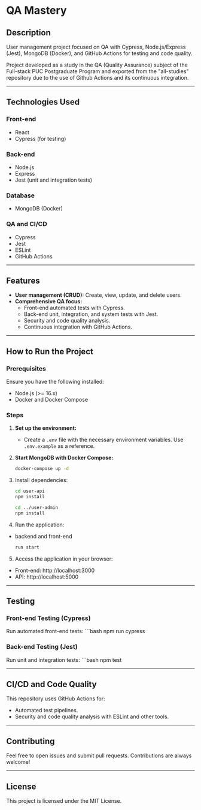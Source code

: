 # QA Mastery  

## Description  
User management project focused on QA with Cypress, Node.js/Express (Jest), MongoDB (Docker), and GitHub Actions for testing and code quality. 

Project developed as a study in the QA (Quality Assurance) subject of the Full-stack PUC Postgraduate Program and exported from the "all-studies" repository due to the use of Github Actions and its continuous integration.

---

## Technologies Used  
### Front-end  
- React  
- Cypress (for testing)  

### Back-end  
- Node.js  
- Express  
- Jest (unit and integration tests)  

### Database  
- MongoDB (Docker)  

### QA and CI/CD  
- Cypress  
- Jest  
- ESLint  
- GitHub Actions  

---

## Features  
- **User management (CRUD):** Create, view, update, and delete users.  
- **Comprehensive QA focus:**  
  - Front-end automated tests with Cypress.  
  - Back-end unit, integration, and system tests with Jest.  
  - Security and code quality analysis.  
  - Continuous integration with GitHub Actions.  

---

## How to Run the Project  

### Prerequisites  
Ensure you have the following installed:  
- Node.js (>= 16.x)  
- Docker and Docker Compose  

### Steps  

1. **Set up the environment:**  
   - Create a `.env` file with the necessary environment variables. Use `.env.example` as a reference.  

2. **Start MongoDB with Docker Compose:**  
   ```bash
   docker-compose up -d

3. Install dependencies:
    ```bash
    cd user-api
    npm install
    ```

    ```bash
    cd ../user-admin
    npm install
    ```

4. Run the application:
- backend and front-end
    ```bash
    run start

5. Access the application in your browser:
- Front-end: http://localhost:3000
- API: http://localhost:5000

---

## Testing
### Front-end Testing (Cypress)
Run automated front-end tests:
    ```bash
    npm run cypress

### Back-end Testing (Jest)
Run unit and integration tests:
    ```bash
    npm test

---

## CI/CD and Code Quality
This repository uses GitHub Actions for:
- Automated test pipelines.
- Security and code quality analysis with ESLint and other tools.

---

## Contributing
Feel free to open issues and submit pull requests. Contributions are always welcome!

---

## License
This project is licensed under the MIT License.
